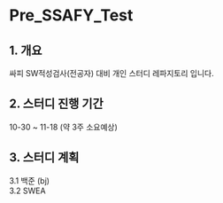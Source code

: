 # Pre_SSAFY_Test
## **1. 개요**
   싸피 SW적성검사(전공자) 대비 개인 스터디 레파지토리 입니다.

## **2. 스터디 진행 기간**
   10-30 ~ 11-18 (약 3주 소요예상)

## **3. 스터디 계획**
  3.1 백준 (bj)
  </br>3.2 SWEA 
